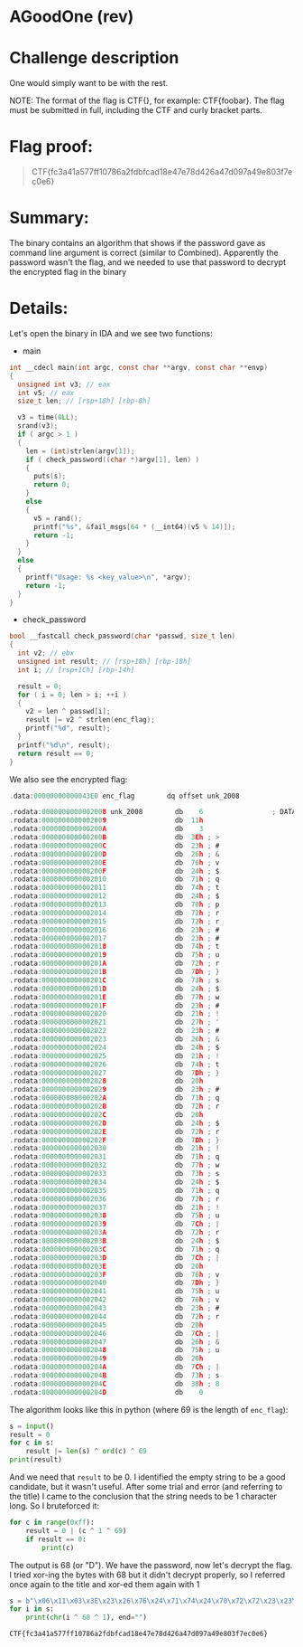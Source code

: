 # AGoodOne (rev)

# Challenge description

One would simply want to be with the rest.

NOTE: The format of the flag is CTF{}, for example: CTF{foobar}. The flag must be submitted in full, including the CTF and curly bracket parts.

# Flag proof:

> CTF{fc3a41a577ff10786a2fdbfcad18e47e78d426a47d097a49e803f7ec0e6}
> 

# Summary:

The binary contains an algorithm that shows if the password gave as command line argument is correct (similar to Combined). Apparently the password wasn't the flag, and we needed to use that password to decrypt the encrypted flag in the binary

# Details:

Let's open the binary in IDA and we see two functions:

- main

```c
int __cdecl main(int argc, const char **argv, const char **envp)
{
  unsigned int v3; // eax
  int v5; // eax
  size_t len; // [rsp+18h] [rbp-8h]

  v3 = time(0LL);
  srand(v3);
  if ( argc > 1 )
  {
    len = (int)strlen(argv[1]);
    if ( check_password((char *)argv[1], len) )
    {
      puts(s);
      return 0;
    }
    else
    {
      v5 = rand();
      printf("%s", &fail_msgs[64 * (__int64)(v5 % 14)]);
      return -1;
    }
  }
  else
  {
    printf("Usage: %s <key_value>\n", *argv);
    return -1;
  }
}
```

- check_password

```c
bool __fastcall check_password(char *passwd, size_t len)
{
  int v2; // ebx
  unsigned int result; // [rsp+18h] [rbp-18h]
  int i; // [rsp+1Ch] [rbp-14h]

  result = 0;
  for ( i = 0; len > i; ++i )
  {
    v2 = len ^ passwd[i];
    result |= v2 ^ strlen(enc_flag);
    printf("%d", result);
  }
  printf("%d\n", result);
  return result == 0;
}
```

We also see the encrypted flag:

```c
.data:00000000000043E0 enc_flag        dq offset unk_2008

.rodata:0000000000002008 unk_2008        db    6                 ; DATA XREF: .data:enc_flag↓o
.rodata:0000000000002009                 db  11h
.rodata:000000000000200A                 db    3
.rodata:000000000000200B                 db  3Eh ; >
.rodata:000000000000200C                 db  23h ; #
.rodata:000000000000200D                 db  26h ; &
.rodata:000000000000200E                 db  76h ; v
.rodata:000000000000200F                 db  24h ; $
.rodata:0000000000002010                 db  71h ; q
.rodata:0000000000002011                 db  74h ; t
.rodata:0000000000002012                 db  24h ; $
.rodata:0000000000002013                 db  70h ; p
.rodata:0000000000002014                 db  72h ; r
.rodata:0000000000002015                 db  72h ; r
.rodata:0000000000002016                 db  23h ; #
.rodata:0000000000002017                 db  23h ; #
.rodata:0000000000002018                 db  74h ; t
.rodata:0000000000002019                 db  75h ; u
.rodata:000000000000201A                 db  72h ; r
.rodata:000000000000201B                 db  7Dh ; }
.rodata:000000000000201C                 db  73h ; s
.rodata:000000000000201D                 db  24h ; $
.rodata:000000000000201E                 db  77h ; w
.rodata:000000000000201F                 db  23h ; #
.rodata:0000000000002020                 db  21h ; !
.rodata:0000000000002021                 db  27h ; '
.rodata:0000000000002022                 db  23h ; #
.rodata:0000000000002023                 db  26h ; &
.rodata:0000000000002024                 db  24h ; $
.rodata:0000000000002025                 db  21h ; !
.rodata:0000000000002026                 db  74h ; t
.rodata:0000000000002027                 db  7Dh ; }
.rodata:0000000000002028                 db  20h
.rodata:0000000000002029                 db  23h ; #
.rodata:000000000000202A                 db  71h ; q
.rodata:000000000000202B                 db  72h ; r
.rodata:000000000000202C                 db  20h
.rodata:000000000000202D                 db  24h ; $
.rodata:000000000000202E                 db  72h ; r
.rodata:000000000000202F                 db  7Dh ; }
.rodata:0000000000002030                 db  21h ; !
.rodata:0000000000002031                 db  71h ; q
.rodata:0000000000002032                 db  77h ; w
.rodata:0000000000002033                 db  73h ; s
.rodata:0000000000002034                 db  24h ; $
.rodata:0000000000002035                 db  71h ; q
.rodata:0000000000002036                 db  72h ; r
.rodata:0000000000002037                 db  21h ; !
.rodata:0000000000002038                 db  75h ; u
.rodata:0000000000002039                 db  7Ch ; |
.rodata:000000000000203A                 db  72h ; r
.rodata:000000000000203B                 db  24h ; $
.rodata:000000000000203C                 db  71h ; q
.rodata:000000000000203D                 db  7Ch ; |
.rodata:000000000000203E                 db  20h
.rodata:000000000000203F                 db  76h ; v
.rodata:0000000000002040                 db  7Dh ; }
.rodata:0000000000002041                 db  75h ; u
.rodata:0000000000002042                 db  76h ; v
.rodata:0000000000002043                 db  23h ; #
.rodata:0000000000002044                 db  72h ; r
.rodata:0000000000002045                 db  20h
.rodata:0000000000002046                 db  7Ch ; |
.rodata:0000000000002047                 db  26h ; &
.rodata:0000000000002048                 db  75h ; u
.rodata:0000000000002049                 db  20h
.rodata:000000000000204A                 db  7Ch ; |
.rodata:000000000000204B                 db  73h ; s
.rodata:000000000000204C                 db  38h ; 8
.rodata:000000000000204D                 db    0
```

The algorithm looks like this in python (where 69 is the length of `enc_flag`):

```python
s = input()
result = 0
for c in s:
    result |= len(s) ^ ord(c) ^ 69
print(result)
```

And we need that `result` to be 0. I identified the empty string to be a good candidate, but it wasn't useful. After some trial and error (and referring to the title) I came to the conclusion that the string needs to be 1 character long. So I bruteforced it:

```python
for c in range(0xff):
    result = 0 | (c ^ 1 ^ 69)
    if result == 0:
        print(c)
```

The output is 68 (or "D"). We have the password, now let's decrypt the flag. I tried xor-ing the bytes with 68 but it didn't decrypt properly, so I referred once again to the title and xor-ed them again with 1

```python
s = b"\x06\x11\x03\x3E\x23\x26\x76\x24\x71\x74\x24\x70\x72\x72\x23\x23\x74\x75\x72\x7D\x73\x24\x77\x23\x21\x27\x23\x26\x24\x21\x74\x7D\x20\x71\x72\x20\x72\x7D\x21\x71\x77\x73\x24\x71\x72\x21\x75\x7C\x72\x24\x71\x7C\x20\x7D\x75\x76\x23\x72\x20\x26\x75\x20\x73\x38"
for i in s:
    print(chr(i ^ 68 ^ 1), end="")
```

```python
CTF{fc3a41a577ff10786a2fdbfcad18e47e78d426a47d097a49e803f7ec0e6}
```